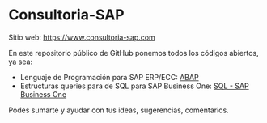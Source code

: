 # Consultoria-SAP

Sitio web: https://www.consultoria-sap.com

En este repositorio público de GitHub ponemos todos los códigos abiertos, ya sea:

- Lenguaje de Programación para SAP ERP/ECC: [ABAP](https://github.com/consultoria-sap/ABAP)
- Estructuras queries para de SQL para SAP Business One: [SQL - SAP Business One](https://github.com/consultoria-sap/business-one)

Podes sumarte y ayudar con tus ideas, sugerencias, comentarios.
